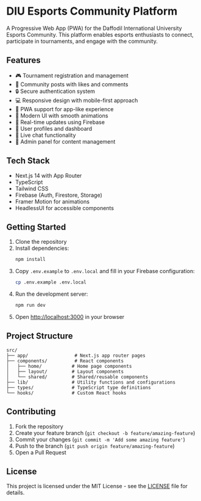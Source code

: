 # DIU Esports Community Platform

A Progressive Web App (PWA) for the Daffodil International University Esports Community. This platform enables esports enthusiasts to connect, participate in tournaments, and engage with the community.

## Features

- 🎮 Tournament registration and management
- 💬 Community posts with likes and comments
- 🔒 Secure authentication system
- 💻 Responsive design with mobile-first approach
- 📱 PWA support for app-like experience
- 🎨 Modern UI with smooth animations
- 🔄 Real-time updates using Firebase
- 👤 User profiles and dashboard
- 💭 Live chat functionality
- 🎯 Admin panel for content management

## Tech Stack

- Next.js 14 with App Router
- TypeScript
- Tailwind CSS
- Firebase (Auth, Firestore, Storage)
- Framer Motion for animations
- HeadlessUI for accessible components

## Getting Started

1. Clone the repository
2. Install dependencies:
   ```bash
   npm install
   ```
3. Copy `.env.example` to `.env.local` and fill in your Firebase configuration:
   ```bash
   cp .env.example .env.local
   ```
4. Run the development server:
   ```bash
   npm run dev
   ```
5. Open [http://localhost:3000](http://localhost:3000) in your browser

## Project Structure

```
src/
├── app/                 # Next.js app router pages
├── components/          # React components
│   ├── home/           # Home page components
│   ├── layout/         # Layout components
│   └── shared/         # Shared/reusable components
├── lib/                # Utility functions and configurations
├── types/              # TypeScript type definitions
└── hooks/              # Custom React hooks
```

## Contributing

1. Fork the repository
2. Create your feature branch (`git checkout -b feature/amazing-feature`)
3. Commit your changes (`git commit -m 'Add some amazing feature'`)
4. Push to the branch (`git push origin feature/amazing-feature`)
5. Open a Pull Request

## License

This project is licensed under the MIT License - see the [LICENSE](LICENSE) file for details.
